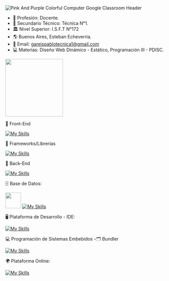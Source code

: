 
![Pink And Purple Colorful Computer Google Classroom Header](https://github.com/user-attachments/assets/b9fcb162-bad8-44dd-950a-f28923206f53)


- &#129333; Profesión: Docente.
- &#127979; Secundario Técnico: Técnica N°1.
- 🏛 Nivel Superior: I.S.F.T N°172
- &#127758; Buenos Aires, Esteban Echeverria.
- &#128231; Email: gareispablotecnica1@gmail.com
- &#128187; Materias: Diseño Web Dinámico - Estático, Programación III - PDISC.



<img height="180em" src="https://github-readme-stats-eight-theta.vercel.app/api/top-langs/?username=gareispablotecnica&layout=compact&langs_count=8&theme=algolia"/>



📕 Front-End

[![My Skills](https://skillicons.dev/icons?i=js,html,css,sass)](https://skillicons.dev)


📘 Frameworks/Librerías

[![My Skills](https://skillicons.dev/icons?i=bootstrap,react,django,flask,fastapi)](https://skillicons.dev)

📗 Back-End

[![My Skills](https://skillicons.dev/icons?i=java,cs,php,py)](https://skillicons.dev)


🗄 Base de Datos:

<img src="https://github.com/user-attachments/assets/7b4ecb00-b756-4d47-be2f-8561ce7ec254" width="48.5"> [![My Skills](https://skillicons.dev/icons?i=mysql,sqlite)](https://skillicons.dev)


🖥 Plataforma de Desarrollo  - IDE:

[![My Skills](https://skillicons.dev/icons?i=git,vscode,visualstudio,dotnet)](https://skillicons.dev)

💻 Programación de Sistemas Embebidos -🗂 Bundler

[![My Skills](https://skillicons.dev/icons?i=arduino,vite)](https://skillicons.dev)



🌍 Plataforma Online:

[![My Skills](https://skillicons.dev/icons?i=github,linkedin)](https://skillicons.dev)


